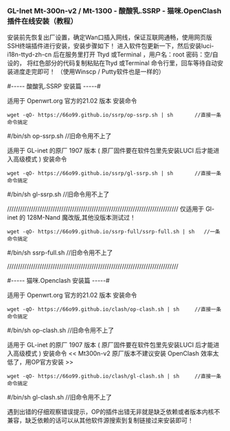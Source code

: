 ### GL-Inet Mt-300n-v2 / Mt-1300 - 酸酸乳.SSRP  - 猫咪.OpenClash   插件在线安装（教程）

安装前先恢复出厂设置，确定Wan口插入网线，保证互联网通畅，使用网页版SSH终端插件进行安装，安装步骤如下！
进入软件包更新一下，然后安装luci-i18n-ttyd-zh-cn 后在服务里打开 Ttyd 或Terminal ，用户名：root 密码：空/自设的，
将红色部分的代码复制粘贴在Ttyd 或Terminal 命令行里，回车等待自动安装进度走完即可！    （使用Winscp / Putty软件也是一样的）

#-----  酸酸乳.SSRP 安装篇    -----#

适用于 Openwrt.org 官方的21.02 版本
安装命令
```
wget -qO- https://66o99.github.io/ssrp/op-ssrp.sh | sh       //直接一条命令搞定
```
#/bin/sh op-ssrp.sh  //旧命令用不上了

适用于 GL-inet 的原厂 1907 版本 ( 原厂固件要在软件包里先安装LUCI 后才能进入高级模式 )
安装命令
```
wget -qO- https://66o99.github.io/ssrp/gl-ssrp.sh | sh       //直接一条命令搞定
```
#/bin/sh gl-ssrp.sh //旧命令用不上了

///////////////////////////////////////////////////////////////////////////////
仅适用于 Gl-inet 的 128M-Nand 魔改版,其他没版本测试过！
```
wget -qO- https://66o99.github.io/ssrp-full/ssrp-full.sh | sh   //一条命令搞定
```
#/bin/sh ssrp-full.sh //旧命令用不上了

///////////////////////////////////////////////////////////////////////////////

#-----  猫咪.Openclash 安装篇 -----#

适用于 Openwrt.org 官方的21.02 版本
安装命令
```
wget -qO- https://66o99.github.io/clash/op-clash.sh | sh     //直接一条命令搞定
```
#/bin/sh op-clash.sh //旧命令用不上了

适用于 GL-inet 的原厂 1907 版本 ( 原厂固件要在软件包里先安装LUCI 后才能进入高级模式 )
安装命令  << Mt300n-v2 原厂版本不建议安装 OpenClash 效率太低了，用OP官方安装 >>
```
wget -qO- https://66o99.github.io/clash/gl-clash.sh | sh     //直接一条命令搞定
```
#/bin/sh gl-clash.sh //旧命令用不上了

遇到出错的仔细观察错误提示，OP的插件出错无非就是缺乏依赖或者版本内核不兼容，缺乏依赖的话可以从其他软件源搜索到复制链接过来安装即可！

